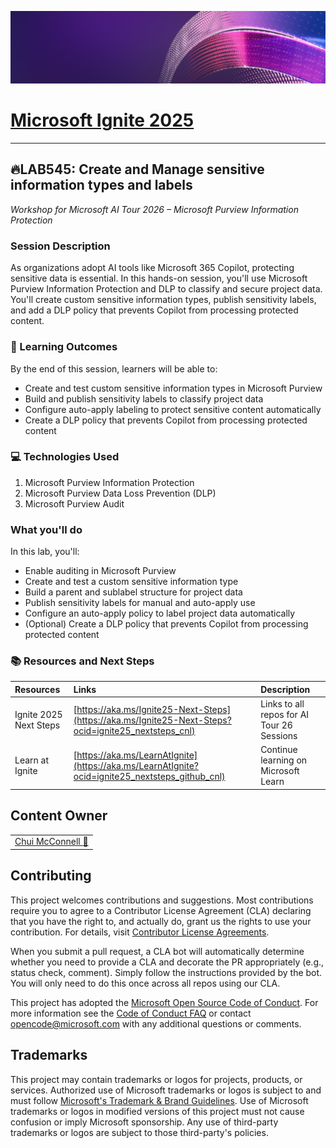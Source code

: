 <p align="center">
<img src="img/Banner-ignite-25.png" alt="decorative banner" width="1200"/>
</p>

# [Microsoft Ignite 2025](https://ignite.microsoft.com)

---

## 🔥LAB545: Create and Manage sensitive information types and labels

*Workshop for Microsoft AI Tour 2026 – Microsoft Purview Information Protection*

### Session Description

As organizations adopt AI tools like Microsoft 365 Copilot, protecting sensitive data is essential. In this hands-on session, you'll use Microsoft Purview Information Protection and DLP to classify and secure project data. You'll create custom sensitive information types, publish sensitivity labels, and add a DLP policy that prevents Copilot from processing protected content.

### 🧠 Learning Outcomes

By the end of this session, learners will be able to:

- Create and test custom sensitive information types in Microsoft Purview
- Build and publish sensitivity labels to classify project data
- Configure auto-apply labeling to protect sensitive content automatically
- Create a DLP policy that prevents Copilot from processing protected content

### 💻 Technologies Used

1. Microsoft Purview Information Protection
1. Microsoft Purview Data Loss Prevention (DLP)
1. Microsoft Purview Audit

### What you'll do

In this lab, you'll:

- Enable auditing in Microsoft Purview
- Create and test a custom sensitive information type
- Build a parent and sublabel structure for project data
- Publish sensitivity labels for manual and auto-apply use
- Configure an auto-apply policy to label project data automatically
- (Optional) Create a DLP policy that prevents Copilot from processing protected content

### 📚 Resources and Next Steps

| Resources          | Links                             | Description        |
|:-------------------|:----------------------------------|:-------------------|
| Ignite 2025 Next Steps | [https://aka.ms/Ignite25-Next-Steps](https://aka.ms/Ignite25-Next-Steps?ocid=ignite25_nextsteps_cnl) | Links to all repos for AI Tour 26 Sessions |
| Learn at Ignite | [https://aka.ms/LearnAtIgnite](https://aka.ms/LearnAtIgnite?ocid=ignite25_nextsteps_github_cnl) | Continue learning on Microsoft Learn |

## Content Owner

<!-- TODO: Add yourself as a content owner
1. Change the src in the image tag to {your github url}.png
2. Change INSERT NAME HERE to your name
3. Change the github url in the final href to your url. -->

<table>
<tr>
    <td align="center"><a href="https://github.com/chmcconnell">Chui McConnell <a href="https://github.com/chmcconnell" title="talk">📢</a>
    </td>
</tr></table>

## Contributing

This project welcomes contributions and suggestions.  Most contributions require you to agree to a
Contributor License Agreement (CLA) declaring that you have the right to, and actually do, grant us
the rights to use your contribution. For details, visit [Contributor License Agreements](https://cla.opensource.microsoft.com).

When you submit a pull request, a CLA bot will automatically determine whether you need to provide
a CLA and decorate the PR appropriately (e.g., status check, comment). Simply follow the instructions
provided by the bot. You will only need to do this once across all repos using our CLA.

This project has adopted the [Microsoft Open Source Code of Conduct](https://opensource.microsoft.com/codeofconduct/).
For more information see the [Code of Conduct FAQ](https://opensource.microsoft.com/codeofconduct/faq/) or
contact [opencode@microsoft.com](mailto:opencode@microsoft.com) with any additional questions or comments.

## Trademarks

This project may contain trademarks or logos for projects, products, or services. Authorized use of Microsoft
trademarks or logos is subject to and must follow
[Microsoft's Trademark & Brand Guidelines](https://www.microsoft.com/legal/intellectualproperty/trademarks/usage/general).
Use of Microsoft trademarks or logos in modified versions of this project must not cause confusion or imply Microsoft sponsorship.
Any use of third-party trademarks or logos are subject to those third-party's policies.
